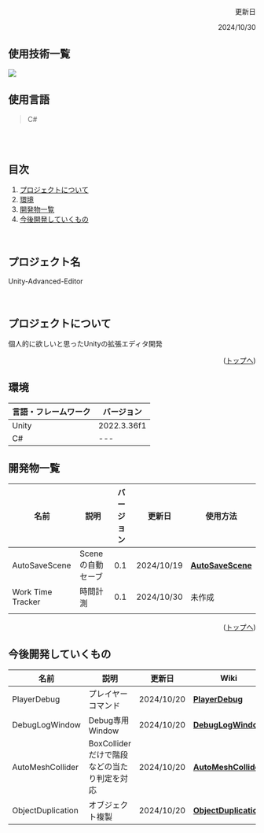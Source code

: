 <div id="top"></div>

<p align="right"> 更新日 </p>
<p align="right"> 2024/10/30 </p>

## 使用技術一覧

<img src="https://img.shields.io/badge/-unity-000000.svg?logo=unity&style=plastic">

## 使用言語
>C#
 <br />
 <br />

## 目次
1. [プロジェクトについて](#プロジェクトについて)
2. [環境](#環境)
3. [開発物一覧](#開発物一覧)
4. [今後開発していくもの](#今後開発していくもの)

<br />

## プロジェクト名

Unity-Advanced-Editor

<br />

<!-- プロジェクトについて -->

## プロジェクトについて

個人的に欲しいと思ったUnityの拡張エディタ開発


<p align="right">(<a href="#top">トップへ</a>)</p>







## 環境

<!-- 言語、フレームワーク、ミドルウェア、インフラの一覧とバージョンを記載 -->

| 言語・フレームワーク  | バージョン |
| --------------------- | ---------- |
| Unity                 | 2022.3.36f1  |
|C#                     |    ---     |


## 開発物一覧
| 名前  | 説明 | バージョン | 更新日 |使用方法|
| --------------------- | ---------- | ---------- | ---------- |---------- |
| AutoSaveScene|Sceneの自動セーブ| 0.1 | 2024/10/19| <a href="../../wiki/AutoSaveScene"><strong>AutoSaveScene</strong></a>|
| Work Time Tracker|時間計測　   | 0.1 | 2024/10/30 |未作成|
|                     |            | | ||

<p align="right">(<a href="#top">トップへ</a>)</p>

## 今後開発していくもの
| 名前  | 説明 |  更新日 |Wiki|
| --------------------- | ---------- | ---------- | ---------- |
| PlayerDebug|プレイヤーコマンド| 2024/10/20| <a href="../../wiki/PlayerDebug"><strong>PlayerDebug</strong></a>|
| DebugLogWindow|Debug専用Window| 2024/10/20| <a href="../../wiki/DebugLogWindow"><strong>DebugLogWindow</strong></a>|
| AutoMeshCollider|BoxColliderだけで階段などの当たり判定を対応| 2024/10/20| <a href="../../wiki/AutoMeshCollider"><strong>AutoMeshCollider</strong></a>|
| ObjectDuplication|オブジェクト複製| 2024/10/20| <a href="../../wiki/ObjectDuplication"><strong>ObjectDuplication</strong></a>|
